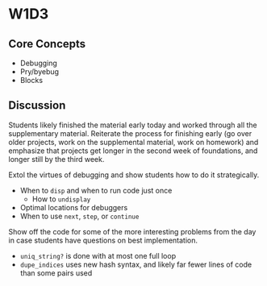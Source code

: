 # W1D3

## Core Concepts

- Debugging
- Pry/byebug
- Blocks

## Discussion

Students likely finished the material early today and worked through all the supplementary material. Reiterate the process for finishing early (go over older projects, work on the supplemental material, work on homework) and emphasize that projects get longer in the second week of foundations, and longer still by the third week.

Extol the virtues of debugging and show students how to do it strategically.

- When to `disp` and when to run code just once
  - How to `undisplay`
- Optimal locations for debuggers
- When to use `next`, `step`, or `continue`

Show off the code for some of the more interesting problems from the day in case students have questions on best implementation.

- `uniq_string?` is done with at most one full loop
- `dupe_indices` uses new hash syntax, and likely far fewer lines of code than some pairs used